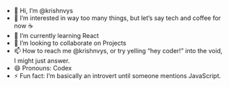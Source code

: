 - 👋 Hi, I’m @krishnvys
- 👀 I’m interested in way too many things, but let’s say tech and coffee for now ☕️
- 🌱 I’m currently learning React
- 💞️ I’m looking to collaborate on Projects
- 📫 How to reach me @krishnvys, or try yelling “hey coder!” into the void, I might just answer.
- 😄 Pronouns: Codex
- ⚡ Fun fact: I’m basically an introvert until someone mentions JavaScript.

